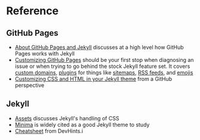 # Reference

## GitHub Pages
* [About GitHub Pages and Jekyll](https://help.github.com/en/articles/about-github-pages-and-jekyll) discusses
at a high level how GitHub Pages works with Jekyll
* [Customizing GitHub Pages](https://help.github.com/en/categories/customizing-github-pages) should 
be your first stop when diagnosing an issue or when trying to go behind the stock Jekyll feature set.
It covers [custom domains](https://help.github.com/en/articles/using-a-custom-domain-with-github-pages),
[plugins](https://help.github.com/en/articles/adding-jekyll-plugins-to-a-github-pages-site)
for things like [sitemaps](https://help.github.com/en/articles/sitemaps-for-github-pages), 
[RSS feeds](https://help.github.com/en/articles/adding-jekyll-plugins-to-a-github-pages-site), and
[emojis](https://help.github.com/en/articles/emoji-on-github-pages)
* [Customizing CSS and  HTML in your Jekyll  theme](https://help.github.com/en/articles/customizing-css-and-html-in-your-jekyll-theme) from a GitHub perspective

## Jekyll
* [Assets](https://jekyllrb.com/docs/assets/#sassscss) discusses Jekyll's handling of CSS
* [Minima](https://github.com/jekyll/minima) is widely cited as a good Jekyll theme to study
* [Cheatsheet](https://devhints.io/jekyll) from DevHints.i
